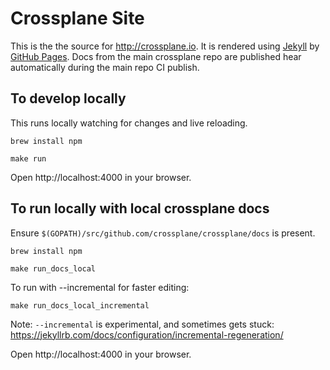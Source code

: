 # Crossplane Site

This is the the source for http://crossplane.io. It is rendered using [Jekyll](https://jekyllrb.com/) by [GitHub Pages](https://pages.github.com/). Docs from the main crossplane repo are published hear automatically during the main repo CI publish.

## To develop locally

This runs locally watching for changes and live reloading.

```
brew install npm

make run
```

Open http://localhost:4000 in your browser.

## To run locally with local crossplane docs
Ensure `$(GOPATH)/src/github.com/crossplane/crossplane/docs` is present.

```
brew install npm

make run_docs_local
```

To run with --incremental for faster editing:
```
make run_docs_local_incremental
```
Note: `--incremental` is experimental, and sometimes gets stuck:
https://jekyllrb.com/docs/configuration/incremental-regeneration/

Open http://localhost:4000 in your browser.
